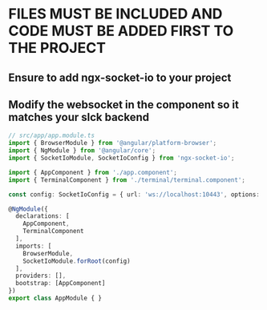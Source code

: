 # FILES MUST BE INCLUDED AND CODE MUST BE ADDED FIRST TO THE PROJECT
## Ensure to add ngx-socket-io to your project
## Modify the websocket in the component so it matches your slck backend
```ts
// src/app/app.module.ts
import { BrowserModule } from '@angular/platform-browser';
import { NgModule } from '@angular/core';
import { SocketIoModule, SocketIoConfig } from 'ngx-socket-io';

import { AppComponent } from './app.component';
import { TerminalComponent } from './terminal/terminal.component';

const config: SocketIoConfig = { url: 'ws://localhost:10443', options: {} };

@NgModule({
  declarations: [
    AppComponent,
    TerminalComponent
  ],
  imports: [
    BrowserModule,
    SocketIoModule.forRoot(config)
  ],
  providers: [],
  bootstrap: [AppComponent]
})
export class AppModule { }
```